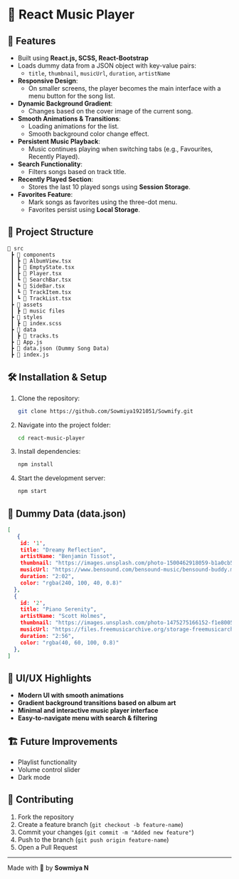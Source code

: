 # 🎵 React Music Player

## 🚀 Features
- Built using **React.js, SCSS, React-Bootstrap**
- Loads dummy data from a JSON object with key-value pairs:
  - `title`, `thumbnail`, `musicUrl`, `duration`, `artistName`
- **Responsive Design**:
  - On smaller screens, the player becomes the main interface with a menu button for the song list.
- **Dynamic Background Gradient**:
  - Changes based on the cover image of the current song.
- **Smooth Animations & Transitions**:
  - Loading animations for the list.
  - Smooth background color change effect.
- **Persistent Music Playback**:
  - Music continues playing when switching tabs (e.g., Favourites, Recently Played).
- **Search Functionality**:
  - Filters songs based on track title.
- **Recently Played Section**:
  - Stores the last 10 played songs using **Session Storage**.
- **Favorites Feature**:
  - Mark songs as favorites using the three-dot menu.
  - Favorites persist using **Local Storage**.

## 📂 Project Structure
```
📁 src
 ┣ 📁 components
 ┃ ┣ 📜 AlbumView.tsx
 ┃ ┣ 📜 EmptyState.tsx
 ┃ ┣ 📜 Player.tsx
 ┃ ┗ 📜 SearchBar.tsx
 ┃ ┗ 📜 SideBar.tsx
 ┃ ┗ 📜 TrackItem.tsx
 ┃ ┗ 📜 TrackList.tsx
 ┣ 📁 assets
 ┃ ┣ 🎵 music files
 ┣ 📁 styles
 ┃ ┣ 📜 index.scss
 ┣ 📁 data
 ┃ ┣ 📜 tracks.ts
 ┣ 📜 App.js
 ┣ 📜 data.json (Dummy Song Data)
 ┣ 📜 index.js
```

## 🛠 Installation & Setup
1. Clone the repository:
   ```sh
   git clone https://github.com/Sowmiya1921051/Sowmify.git
   ```
2. Navigate into the project folder:
   ```sh
   cd react-music-player
   ```
3. Install dependencies:
   ```sh
   npm install
   ```
4. Start the development server:
   ```sh
   npm start
   ```

## 📜 Dummy Data (data.json)
```json
[
   {
    id: '1',
    title: "Dreamy Reflection",
    artistName: "Benjamin Tissot",
    thumbnail: "https://images.unsplash.com/photo-1500462918059-b1a0cb512f1d?auto=format&fit=crop&w=300&h=300&q=80",
    musicUrl: "https://www.bensound.com/bensound-music/bensound-buddy.mp3",
    duration: "2:02",
    color: "rgba(240, 100, 40, 0.8)"
  },
  {
    id: '2',
    title: "Piano Serenity",
    artistName: "Scott Holmes",
    thumbnail: "https://images.unsplash.com/photo-1475275166152-f1e8005f9854?auto=format&fit=crop&w=300&h=300&q=80",
    musicUrl: "https://files.freemusicarchive.org/storage-freemusicarchive-org/music/no_curator/Scott_Holmes/Inspiring_Documentary_Music/Scott_Holmes_-_02_-_Uplifting_Inspirational_Corporate.mp3",
    duration: "2:56",
    color: "rgba(40, 60, 100, 0.8)"
  },
]
```

## 🎨 UI/UX Highlights
- **Modern UI with smooth animations**
- **Gradient background transitions based on album art**
- **Minimal and interactive music player interface**
- **Easy-to-navigate menu with search & filtering**

## 🏗 Future Improvements
- Playlist functionality
- Volume control slider
- Dark mode

## 🤝 Contributing
1. Fork the repository
2. Create a feature branch (`git checkout -b feature-name`)
3. Commit your changes (`git commit -m "Added new feature"`)
4. Push to the branch (`git push origin feature-name`)
5. Open a Pull Request


---
Made with 💛 by **Sowmiya N**

